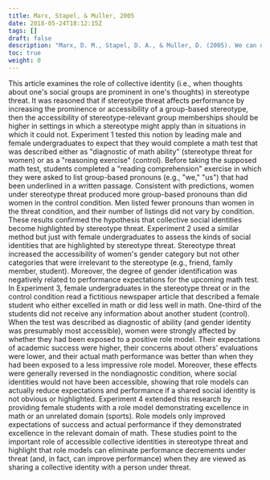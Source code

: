 ```yaml
---
title: Marx, Stapel, & Muller, 2005
date: 2018-05-24T18:12:15Z
tags: []
draft: false
description: "Marx, D. M., Stapel, D. A., & Muller, D. (2005). We can do it: The interplay of construal orientation and social comparison under threat. *Journal of Personality and Social Psychology, 88,* 432-446."
toc: true
weight: 0
---
```


This article examines the role of collective identity (i.e., when thoughts about one's social groups are prominent in one's thoughts) in stereotype threat. It was reasoned that if stereotype threat affects performance by increasing the prominence or accessibility of a group-based stereotype, then the accessibility of stereotype-relevant group memberships should be higher in settings in which a stereotype might apply than in situations in which it could not. Experiment 1 tested this notion by leading male and female undergraduates to expect that they would complete a math test that was described either as "diagnostic of math ability" (stereotype threat for women) or as a "reasoning exercise" (control). Before taking the supposed math test, students completed a "reading comprehension" exercise in which they were asked to list group-based pronouns (e.g., "we," "us") that had been underlined in a written passage. Consistent with predictions, women under stereotype threat produced more group-based pronouns than did women in the control condition. Men listed fewer pronouns than women in the threat condition, and their number of listings did not vary by condition. These results confirmed the hypothesis that collective social identities become highlighted by stereotype threat. Experiment 2 used a similar method but just with female undergraduates to assess the kinds of social identities that are highlighted by stereotype threat. Stereotype threat increased the accessibility of women's gender category but not other categories that were irrelevant to the stereotype (e.g., friend, family member, student). Moreover, the degree of gender identification was negatively related to performance expectations for the upcoming math test. In Experiment 3, female undergraduates in the stereotype threat or in the control condition read a fictitious newspaper article that described a female student who either excelled in math or did less well in math. One-third of the students did not receive any information about another student (control). When the test was described as diagnostic of ability (and gender identity was presumably most accessible), women were strongly affected by whether they had been exposed to a positive role model. Their expectations of academic success were higher, their concerns about others' evaluations were lower, and their actual math performance was better than when they had been exposed to a less impressive role model. Moreover, these effects were generally reversed in the nondiagnostic condition, where social identities would not have been accessible, showing that role models can actually reduce expectations and performance if a shared social identity is not obvious or highlighted. Experiment 4 extended this research by providing female students with a role model demonstrating excellence in math or an unrelated domain (sports). Role models only improved expectations of success and actual performance if they demonstrated excellence in the relevant domain of math. These studies point to the important role of accessible collective identities in stereotype threat and highlight that role models can eliminate performance decrements under threat (and, in fact, can improve performance) when they are viewed as sharing a collective identity with a person under threat.
